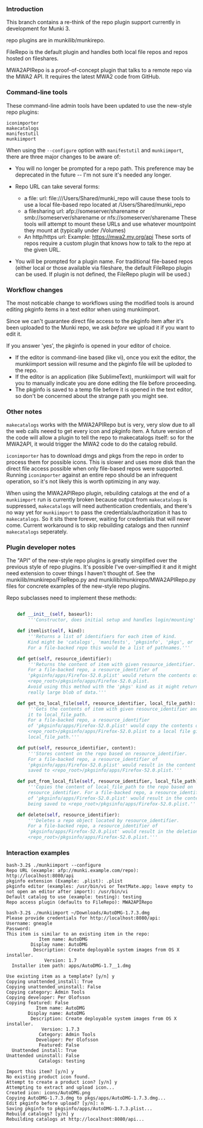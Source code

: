 ### Introduction
This branch contains a re-think of the repo plugin support currently in development for Munki 3.

repo plugins are in munkilib/munkirepo.

FileRepo is the default plugin and handles both local file repos and repos hosted on fileshares.

MWA2APIRepo is a proof-of-concept plugin that talks to a remote repo via the MWA2 API. It requires the latest MWA2 code from GitHub.

### Command-line tools
These command-line admin tools have been updated to use the new-style repo plugins:

`iconimporter`  
`makecatalogs`  
`manifestutil`  
`munkiimport`  

When using the `--configure` option with `manifestutil` and `munkiimport`, there are three major changes to be aware of:

- You will no longer be prompted for a repo path. This preference may be deprecated in the future -- I'm not sure it's needed any longer.

- Repo URL can take several forms:
   - a file: url: file:///Users/Shared/munki\_repo will cause these tools to use a local file-based repo located at /Users/Shared/munki_repo
   - a filesharing url: afp://someserver/sharename or smb://someserver/sharename or nfs://someserver/sharename These tools will attempt to mount these URLs and use whatever mountpoint they mount at (typically under /Volumes)
   - An http/https url: Example: https://mwa2.my.org/api These sorts of repos require a custom plugin that knows how to talk to the repo at the given URL.

- You will be prompted for a plugin name. For traditional file-based repos (either local or those available via fileshare, the default FileRepo plugin can be used. If plugin is not defined, the FileRepo plugin will be used.)

### Workflow changes
The most noticable change to workflows using the modified tools is around editing pkginfo items in a text editor when using munkiimport.

Since we can't guarantee direct file access to the pkginfo item after it's been uploaded to the Munki repo, we ask _before_ we upload it if you want to edit it.

If you answer 'yes', the pkginfo is opened in your editor of choice. 
- If the editor is command-line based (like vi), once you exit the editor, the munkiimport session will resume and the pkginfo file will be uploded to the repo.
- If the editor is an application (like SublimeText), munkiimport will wait for you to manually indicate you are done editing the file before proceeding.
- The pkginfo is saved to a temp file before it is opened in the text editor, so don't be concerned about the strange path you might see.

### Other notes
`makecatalogs` works with the MWA2APIRepo but is very, very slow due to all the web calls neeed to get every icon and pkginfo item. A future version of the code will allow a plugin to tell the repo to makecatalogs itself: so for the MWA2API, it would trigger the MWA2 code to do the catalog rebuild.

`iconimporter` has to download dmgs and pkgs from the repo in order to process them for possible icons. This is slower and uses more disk than the direct file access possible when only file-based repos were supported. Running `iconimporter` against an entire repo should be an infrequent operation, so it's not likely this is worth optimizing in any way.

When using the MWA2APIRepo plugin, rebuilding catalogs at the end of a `munkiimport` run is currently broken because output from `makecatalogs` is suppressed, `makecatalogs` will need authentication credentials, and there's no way yet for `munkiimport` to pass the credentials/authorization it has to `makecatalogs`. So it sits there forever, waiting for credentials that will never come. Current workaround is to skip rebuilding catalogs and then runninf `makecatalogs` seperately.

### Plugin developer notes
The "API" of the new-style repo plugins is greatly simplified over the previous style of repo plugins. It's possible I've over-simplfied it and it might need extension to cover things I haven't thought of. See the munkilib/munkirepo/FileRepo.py and munkilib/munkirepo/MWA2APIRepo.py files for concrete examples of the new-style repo plugins.

Repo subclasses need to implement these methods:

```python

    def __init__(self, baseurl):
        '''Constructor, does initial setup and handles login/mounting'''

    def itemlist(self, kind):
        '''Returns a list of identifiers for each item of kind.
        Kind might be 'catalogs', 'manifests', 'pkgsinfo', 'pkgs', or 'icons'.
        For a file-backed repo this would be a list of pathnames.'''

    def get(self, resource_identifier):
        '''Returns the content of item with given resource_identifier.
        For a file-backed repo, a resource_identifier of
        'pkgsinfo/apps/Firefox-52.0.plist' would return the contents of
        <repo_root>/pkgsinfo/apps/Firefox-52.0.plist.
        Avoid using this method with the 'pkgs' kind as it might return a
        really large blob of data.'''

    def get_to_local_file(self, resource_identifier, local_file_path):
        '''Gets the contents of item with given resource_identifier and saves
        it to local_file_path.
        For a file-backed repo, a resource_identifier
        of 'pkgsinfo/apps/Firefox-52.0.plist' would copy the contents of
        <repo_root>/pkgsinfo/apps/Firefox-52.0.plist to a local file given by
        local_file_path.'''

    def put(self, resource_identifier, content):
        '''Stores content on the repo based on resource_identifier.
        For a file-backed repo, a resource_identifier of
        'pkgsinfo/apps/Firefox-52.0.plist' would result in the content being
        saved to <repo_root>/pkgsinfo/apps/Firefox-52.0.plist.'''

    def put_from_local_file(self, resource_identifier, local_file_path):
        '''Copies the content of local_file_path to the repo based on
        resource_identifier. For a file-backed repo, a resource_identifier
        of 'pkgsinfo/apps/Firefox-52.0.plist' would result in the content
        being saved to <repo_root>/pkgsinfo/apps/Firefox-52.0.plist.'''

    def delete(self, resource_identifier):
        '''Deletes a repo object located by resource_identifier.
        For a file-backed repo, a resource_identifier of
        'pkgsinfo/apps/Firefox-52.0.plist' would result in the deletion of
        <repo_root>/pkgsinfo/apps/Firefox-52.0.plist.'''
```

### Interaction examples
```
bash-3.2$ ./munkiimport --configure
Repo URL (example: afp://munki.example.com/repo): http://localhost:8080/api
pkginfo extension (Example: .plist): .plist
pkginfo editor (examples: /usr/bin/vi or TextMate.app; leave empty to not open an editor after import): /usr/bin/vi
Default catalog to use (example: testing): testing
Repo access plugin (defaults to FileRepo): MWA2APIRepo
```

```
bash-3.2$ ./munkiimport ~/Downloads/AutoDMG-1.7.3.dmg 
Please provide credentials for http://localhost:8080/api:
Username: gneagle
Password: 
This item is similar to an existing item in the repo:
            Item name: AutoDMG
         Display name: AutoDMG
          Description: Create deployable system images from OS X installer.
              Version: 1.7
  Installer item path: apps/AutoDMG-1.7__1.dmg

Use existing item as a template? [y/n] y
Copying unattended_install: True
Copying unattended_uninstall: False
Copying category: Admin Tools
Copying developer: Per Olofsson
Copying featured: False
           Item name: AutoDMG
        Display name: AutoDMG
         Description: Create deployable system images from OS X installer.
             Version: 1.7.3
            Category: Admin Tools
           Developer: Per Olofsson
            Featured: False
  Unattended install: True
Unattended uninstall: False
            Catalogs: testing

Import this item? [y/n] y
No existing product icon found.
Attempt to create a product icon? [y/n] y
Attempting to extract and upload icon...
Created icon: icons/AutoDMG.png
Copying AutoDMG-1.7.3.dmg to pkgs/apps/AutoDMG-1.7.3.dmg...
Edit pkginfo before upload? [y/n]: n
Saving pkginfo to pkgsinfo/apps/AutoDMG-1.7.3.plist...
Rebuild catalogs? [y/n] y
Rebuilding catalogs at http://localhost:8080/api...
```